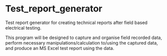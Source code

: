 # Test_report_generator
Test report generator for creating technical reports after field based electrical testing.

This program will be designed to capture and organise field recorded data, perform necessary manipulations/calculation to/using the captured data, and produce an MS Excel test report using the data.

